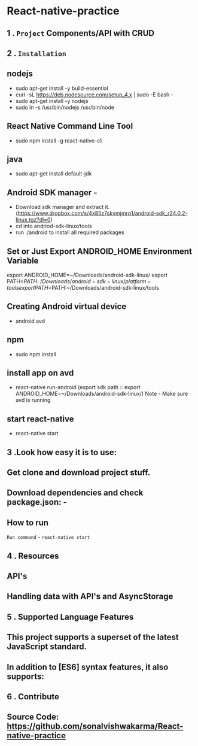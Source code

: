 # React-native-practice

1 . `Project` Components/API with CRUD 
--------

2 . `Installation`
--------
## nodejs
* sudo apt-get install -y build-essential
* curl -sL https://deb.nodesource.com/setup_4.x | sudo -E bash -
* sudo apt-get install -y nodejs
* sudo ln -s /usr/bin/nodejs /usr/bin/node

## React Native Command Line Tool
* sudo npm install -g react-native-cli

## java
* sudo apt-get install default-jdk

## Android SDK manager -
* Download sdk manager and extract it.
(https://www.dropbox.com/s/4x85z7skvmjmrp1/android-sdk_r24.0.2-linux.tgz?dl=0)
* cd into andriod-sdk-linux/tools
* run ./android to install all required packages

## Set or Just Export ANDROID_HOME Environment Variable
export ANDROID_HOME=~/Downloads/android-sdk-linux/
export PATH=$PATH:~/Downloads/android-sdk-linux/platform-tools
export PATH=$PATH:~/Downloads/android-sdk-linux/tools

## Creating Android virtual device
* android avd

## npm
* sudo npm install

## install app on avd
* react-native run-android (export sdk path :: export ANDROID_HOME=~/Downloads/android-sdk-linux/)
Note - Make sure avd is running

## start react-native
* react-native start

3 .Look how easy it is to use:
--------

## Get clone and download project stuff.
## Download dependencies and check package.json: -

## How to run 
`Run command` - `react-native start`

4 . Resources
---------

## API's
## Handling data with API's and AsyncStorage

5 .  Supported Language Features
----------

## This project supports a superset of the latest JavaScript standard.<br>
## In addition to [ES6] syntax features, it also supports:

6 . Contribute
----------

## Source Code: https://github.com/sonalvishwakarma/React-native-practice

